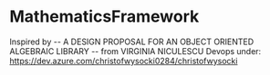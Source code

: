 # MathematicsFramework 
Inspired by
-- A DESIGN PROPOSAL FOR AN OBJECT ORIENTED ALGEBRAIC LIBRARY -- 
from VIRGINIA NICULESCU
Devops under: https://dev.azure.com/christofwysocki0284/christofwysocki
